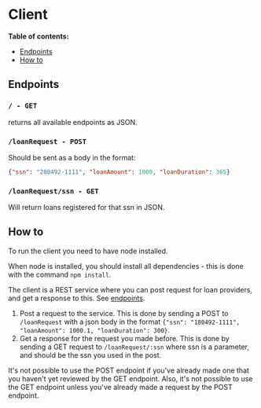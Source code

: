 # Client

**Table of contents:**

- [Endpoints](#endpoints)
- [How to](#how-to)

## Endpoints

### `/ - GET`

returns all available endpoints as JSON.

### `/loanRequest - POST`

Should be sent as a body in the format:

```json
{"ssn": "280492-1111", "loanAmount": 1000, "loanDuration": 365}
```

### `/loanRequest/ssn - GET`

Will return loans registered for that ssn in JSON.

## How to

To run the client you need to have node installed.

When node is installed, you should install all dependencies - this is done with the command `npm install`.

The client is a REST service where you can post request for loan providers, and get a response to this. See [endpoints](#endpoints).

1. Post a request to the service. This is done by sending a POST to `/loanRequest` with a json body in the format `{"ssn": "180492-1111", "loanAmount": 1000.1, "loanDuration": 300}`.
2. Get a response for the request you made before. This is done by sending a GET request to `/loanRequest/:ssn` where ssn is a parameter, and should be the ssn you used in the post.

It's not possible to use the POST endpoint if you've already made one that you haven't yet reviewed by the GET endpoint.
Also, it's not possible to use the GET endpoint unless you've already made a request by the POST endpoint.